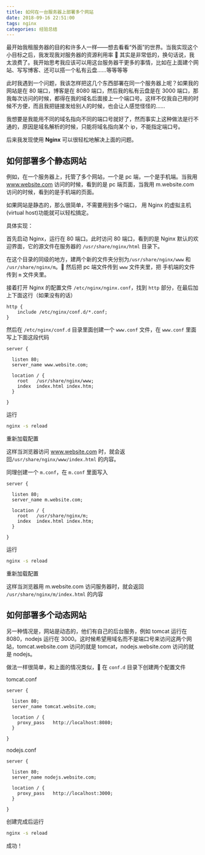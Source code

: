 ```yaml
---
title: 如何在一台服务器上部署多个网站
date: 2018-09-16 22:51:00
tags: nginx
categories: 经验总结
---
```


最开始我租服务器的目的和许多人一样——想去看看“外面”的世界。当我实现这个小目标之后，我发现我对服务器的资源利用率  其实是非常低的，换句话说，我太浪费了。我开始思考我应该可以用这台服务器干更多的事情，比如在上面建个网站、写写博客、还可以搭一个私有云盘……等等等等

此时我遇到一个问题，我该怎样把这几个东西部署在同一个服务器上呢？如果我的网站是在 80 端口，博客是在 8080 端口，然后我的私有云盘是在 3000 端口，那我每次访问的时候，都得在我的域名后面接上一个端口号。这样不仅我自己用的时候不方便，而且我把链接发给别人的时候，也会让人感觉怪怪的……

我想要是我能用不同的域名指向不同的端口号就好了，然而事实上这种做法是行不通的，原因是域名解析的时候，只能将域名指向某个 ip，不能指定端口号。

后来我发现使用 **Nginx** 可以很轻松地解决上面的问题。

<!-- more -->

## 如何部署多个静态网站

例如，在一个服务器上，托管了多个网站，一个是 pc 端，一个是手机端。当我用 www.website.com 访问的时候，看到的是 pc 端页面，当我用 m.website.com 访问的时候，看到的是手机端的页面。

如果网站是静态的，那么很简单，不需要用到多个端口， 用 Nginx 的虚拟主机(virtual host)功能就可以轻松搞定。

具体实现：

首先启动 Nginx，运行在 80 端口。此时访问 80 端口，看到的是 Nginx 默认的欢迎界面，它的源文件在服务器的 `/usr/share/nginx/html` 目录下。

在这个目录的同级的地方，建两个新的文件夹分别为`/usr/share/nginx/www` 和 `/usr/share/nginx/m`。 然后把 pc 端文件传到 `www` 文件夹里，把 手机端的文件传到 `m` 文件夹里。

接着打开 Nginx 的配置文件 `/etc/nginx/nginx.conf`，找到 `http` 部分，在最后加上下面这行（如果没有的话）

```nginx
http {
    include /etc/nginx/conf.d/*.conf;
}
```

然后在 `/etc/nginx/conf.d` 目录里面创建一个 `www.conf` 文件，在 `www.conf` 里面写上下面这段代码

```nginx
server {

  listen 80;
  server_name www.website.com;

  location / {
    root   /usr/share/nginx/www;
    index  index.html index.htm;
  }

}
```

运行

```bash
nginx -s reload
```

重新加载配置

这样当浏览器访问 www.website.com 时，就会返回`/usr/share/nginx/www/index.html` 的内容。

同理创建一个 `m.conf`，在 `m.conf` 里面写入

```nginx
server {

  listen 80;
  server_name m.website.com;

  location / {
    root   /usr/share/nginx/m;
    index  index.html index.htm;
  }

}
```

运行

```bash
nginx -s reload
```

重新加载配置

这样当浏览器用 m.website.com 访问服务器时，就会返回 `/usr/share/nginx/m/index.html` 的内容

## 如何部署多个动态网站

另一种情况是，网站是动态的，他们有自己的后台服务，例如 tomcat 运行在 8080，nodejs 运行在 3000。这时候希望用域名而不是端口号来访问这两个网站，tomcat.website.com 访问的就是 tomcat，nodejs.website.com 访问的就是 nodejs。

做法一样很简单，和上面的情况类似， 在 `conf.d` 目录下创建两个配置文件

tomcat.conf

```nginx
server {

  listen 80;
  server_name tomcat.website.com;

  location / {
    proxy_pass   http://localhost:8080;
  }

}
```

nodejs.conf

```nginx
server {

  listen 80;
  server_name nodejs.website.com;

  location / {
    proxy_pass   http://localhost:3000;
  }

}
```

创建完成后运行

```bash
nginx -s reload
```

成功！
